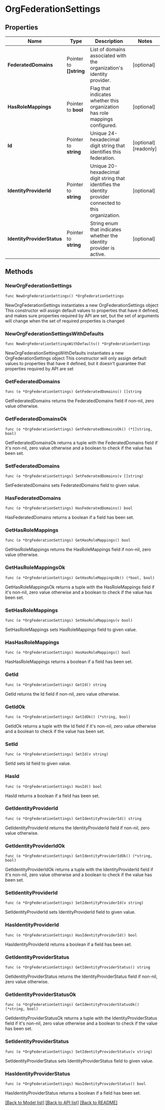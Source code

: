 # OrgFederationSettings

## Properties

Name | Type | Description | Notes
------------ | ------------- | ------------- | -------------
**FederatedDomains** | Pointer to **[]string** | List of domains associated with the organization&#39;s identity provider. | [optional] 
**HasRoleMappings** | Pointer to **bool** | Flag that indicates whether this organization has role mappings configured. | [optional] 
**Id** | Pointer to **string** | Unique 24-hexadecimal digit string that identifies this federation. | [optional] [readonly] 
**IdentityProviderId** | Pointer to **string** | Unique 20-hexadecimal digit string that identifies the identity provider connected to this organization. | [optional] 
**IdentityProviderStatus** | Pointer to **string** | String enum that indicates whether the identity provider is active. | [optional] 

## Methods

### NewOrgFederationSettings

`func NewOrgFederationSettings() *OrgFederationSettings`

NewOrgFederationSettings instantiates a new OrgFederationSettings object
This constructor will assign default values to properties that have it defined,
and makes sure properties required by API are set, but the set of arguments
will change when the set of required properties is changed

### NewOrgFederationSettingsWithDefaults

`func NewOrgFederationSettingsWithDefaults() *OrgFederationSettings`

NewOrgFederationSettingsWithDefaults instantiates a new OrgFederationSettings object
This constructor will only assign default values to properties that have it defined,
but it doesn't guarantee that properties required by API are set

### GetFederatedDomains

`func (o *OrgFederationSettings) GetFederatedDomains() []string`

GetFederatedDomains returns the FederatedDomains field if non-nil, zero value otherwise.

### GetFederatedDomainsOk

`func (o *OrgFederationSettings) GetFederatedDomainsOk() (*[]string, bool)`

GetFederatedDomainsOk returns a tuple with the FederatedDomains field if it's non-nil, zero value otherwise
and a boolean to check if the value has been set.

### SetFederatedDomains

`func (o *OrgFederationSettings) SetFederatedDomains(v []string)`

SetFederatedDomains sets FederatedDomains field to given value.

### HasFederatedDomains

`func (o *OrgFederationSettings) HasFederatedDomains() bool`

HasFederatedDomains returns a boolean if a field has been set.

### GetHasRoleMappings

`func (o *OrgFederationSettings) GetHasRoleMappings() bool`

GetHasRoleMappings returns the HasRoleMappings field if non-nil, zero value otherwise.

### GetHasRoleMappingsOk

`func (o *OrgFederationSettings) GetHasRoleMappingsOk() (*bool, bool)`

GetHasRoleMappingsOk returns a tuple with the HasRoleMappings field if it's non-nil, zero value otherwise
and a boolean to check if the value has been set.

### SetHasRoleMappings

`func (o *OrgFederationSettings) SetHasRoleMappings(v bool)`

SetHasRoleMappings sets HasRoleMappings field to given value.

### HasHasRoleMappings

`func (o *OrgFederationSettings) HasHasRoleMappings() bool`

HasHasRoleMappings returns a boolean if a field has been set.

### GetId

`func (o *OrgFederationSettings) GetId() string`

GetId returns the Id field if non-nil, zero value otherwise.

### GetIdOk

`func (o *OrgFederationSettings) GetIdOk() (*string, bool)`

GetIdOk returns a tuple with the Id field if it's non-nil, zero value otherwise
and a boolean to check if the value has been set.

### SetId

`func (o *OrgFederationSettings) SetId(v string)`

SetId sets Id field to given value.

### HasId

`func (o *OrgFederationSettings) HasId() bool`

HasId returns a boolean if a field has been set.

### GetIdentityProviderId

`func (o *OrgFederationSettings) GetIdentityProviderId() string`

GetIdentityProviderId returns the IdentityProviderId field if non-nil, zero value otherwise.

### GetIdentityProviderIdOk

`func (o *OrgFederationSettings) GetIdentityProviderIdOk() (*string, bool)`

GetIdentityProviderIdOk returns a tuple with the IdentityProviderId field if it's non-nil, zero value otherwise
and a boolean to check if the value has been set.

### SetIdentityProviderId

`func (o *OrgFederationSettings) SetIdentityProviderId(v string)`

SetIdentityProviderId sets IdentityProviderId field to given value.

### HasIdentityProviderId

`func (o *OrgFederationSettings) HasIdentityProviderId() bool`

HasIdentityProviderId returns a boolean if a field has been set.

### GetIdentityProviderStatus

`func (o *OrgFederationSettings) GetIdentityProviderStatus() string`

GetIdentityProviderStatus returns the IdentityProviderStatus field if non-nil, zero value otherwise.

### GetIdentityProviderStatusOk

`func (o *OrgFederationSettings) GetIdentityProviderStatusOk() (*string, bool)`

GetIdentityProviderStatusOk returns a tuple with the IdentityProviderStatus field if it's non-nil, zero value otherwise
and a boolean to check if the value has been set.

### SetIdentityProviderStatus

`func (o *OrgFederationSettings) SetIdentityProviderStatus(v string)`

SetIdentityProviderStatus sets IdentityProviderStatus field to given value.

### HasIdentityProviderStatus

`func (o *OrgFederationSettings) HasIdentityProviderStatus() bool`

HasIdentityProviderStatus returns a boolean if a field has been set.


[[Back to Model list]](../README.md#documentation-for-models) [[Back to API list]](../README.md#documentation-for-api-endpoints) [[Back to README]](../README.md)


